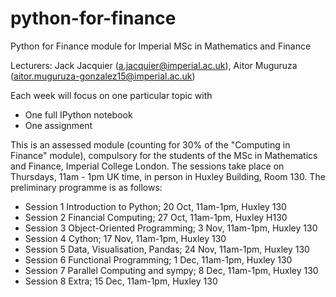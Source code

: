 # python-for-finance
Python for Finance module for Imperial MSc in Mathematics and Finance

Lecturers: Jack Jacquier (a.jacquier@imperial.ac.uk), Aitor Muguruza (aitor.muguruza-gonzalez15@imperial.ac.uk)

Each week will focus on one particular topic with
 - One full IPython notebook
 - One assignment
 
This is an assessed module (counting for 30% of the "Computing in Finance" module), compulsory for the students of the MSc in Mathematics and Finance, Imperial College London.
The sessions take place on Thursdays, 11am - 1pm UK time, in person in Huxley Building, Room 130.
 The preliminary programme is as follows:
 
- Session 1	Introduction to Python;	20 Oct,	11am-1pm,	Huxley 130
- Session 2	Financial Computing;	27 Oct,	11am-1pm,	Huxley H130
- Session 3	Object-Oriented Programming;	3 Nov,	11am-1pm,	Huxley 130
- Session 4	Cython;	17 Nov,	11am-1pm,	Huxley 130
- Session 5	Data, Visualisation, Pandas;	24 Nov,	11am-1pm,	Huxley 130
- Session 6	Functional Programming;	1 Dec,	11am-1pm,	Huxley 130
- Session 7	Parallel Computing and sympy;	8 Dec,	11am-1pm,	Huxley 130
- Session 8	Extra;	15 Dec,	11am-1pm,	Huxley 130
